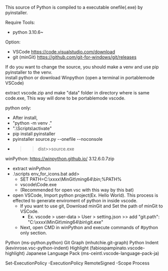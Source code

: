 This source of Python is compiled to a executable onefile(.exe) by pyinstaller.

Require Tools:
- python 3.10.6~

Option:
- VSCode https://code.visualstudio.com/download
- git (minGit) https://github.com/git-for-windows/git/releases

If do you want to change the source, you should make a venv and use pip pyinstaller to the venv.  
install python or download Winpython (open a terminal in portablemode VSCode)

extract vscode.zip and make "data" folder in directory where is same code.exe, This way will done to be portablemode vscode.

python only:
- After install,
- "python -m venv ."
- ".\Scripts\activate"
- pip install pyinstaller
- pyinstaller source.py --onefile --noconsole
- >>dist>>source.exe

winPython: https://winpython.github.io/  3.12.6.0.7zip
- extract winPython
- .\scripts env_for_icons.bat  add>
  - SET PATH=C:\xxxx\MinGit\ming64\bin;%PATH%
  - vscode\Code.exe
  - (Recommended for open vsc with this way by this bat)
- open VSCode, Import python project(Ex. Hello World). This process is effected to generate enviroment of python in inside vscode.
  - If you want to use git, Download minGit and Set the path of minGit to VSCode.
    - Ex. vscode > user-data > User > setting.json >> add "git.path": "C:\xxxx\MinGit\ming64\bin\git.exe"
  - Next, open CMD in winPython and execute commands of #python only section.
    
Python (ms-python.python)
Git Graph (mhutchie.git-graph)
Python Indent (kevinrose.vsc-python-indent)
Highlight (fabiospampinato.vscode-highlight)
Japanese Language Pack (ms-ceintl.vscode-language-pack-ja)


Set-ExecutionPolicy -ExecutionPolicy RemoteSigned -Scope Process
